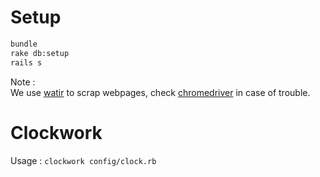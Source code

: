 # Setup

~~~sh
bundle
rake db:setup
rails s
~~~
Note :  
We use [watir](http://watir.com) to scrap webpages, check [chromedriver](http://chromedriver.chromium.org) in case of trouble.

# Clockwork

Usage : `clockwork config/clock.rb`